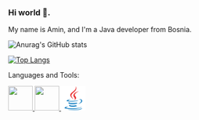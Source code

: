 ### Hi world 👋.
My name is Amin, and I'm a Java developer from Bosnia.

![Anurag's GitHub stats](https://github-readme-stats.vercel.app/api?username=ProZzZzGamer&show_icons=true&theme=dark)


[![Top Langs](https://github-readme-stats.vercel.app/api/top-langs/?username=ProZzZzGamer&layout=compact&theme=dark)](https://github.com/anuraghazra/github-readme-stats)

Languages and Tools:

<a href=https://www.jetbrains.com/toolbox-app>
<img src=https://resources.jetbrains.com/storage/products/toolbox/img/meta/toolbox_logo_300x300.png width=50px height=50px>

<a href=https://www.jetbrains.com/idea>
<img src=https://resources.jetbrains.com/storage/products/intellij-idea/img/meta/intellij-idea_logo_300x300.png width=50px height=50px>

<a href=https://www.java.com/en/>
<img src="https://raw.githubusercontent.com/devicons/devicon/master/icons/java/java-original.svg" alt="c" width=50px height=50px style="max-width: 100%;">
